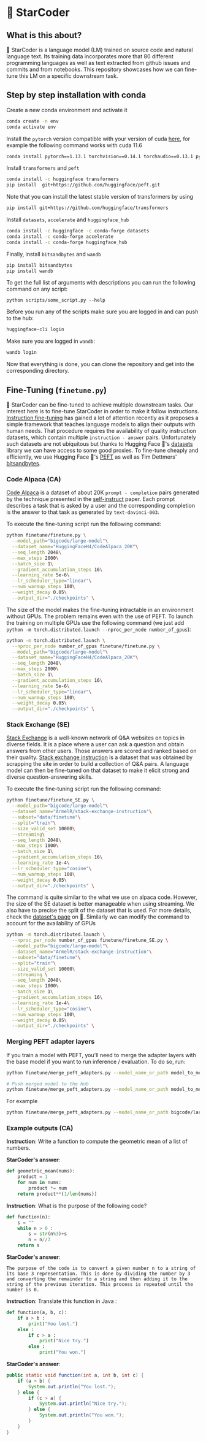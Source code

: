 # 💫 StarCoder

## What is this about?
💫 StarCoder is a language model (LM) trained on source code and natural language text. Its training data incorporates more that 80 different programming languages as well as text extracted from github issues and commits and from notebooks. This repository showcases how we can fine-tune this LM on a specific downstream task.

## Step by step installation with conda 

Create a new conda environment and activate it
```bash
conda create -n env
conda activate env
```
Install the `pytorch` version compatible with your version of cuda [here](https://pytorch.org/get-started/previous-versions/), for example the following command works with cuda 11.6
```bash
conda install pytorch==1.13.1 torchvision==0.14.1 torchaudio==0.13.1 pytorch-cuda=11.6 -c pytorch -c nvidia
```
Install `transformers` and `peft`
```bash
conda install -c huggingface transformers 
pip install  git+https://github.com/huggingface/peft.git
```
Note that you can install the latest stable version of transformers by using

```bash
pip install git+https://github.com/huggingface/transformers
```

Install `datasets`, `accelerate` and `huggingface_hub`

```bash
conda install -c huggingface -c conda-forge datasets
conda install -c conda-forge accelerate
conda install -c conda-forge huggingface_hub
```

Finally, install `bitsandbytes` and `wandb`
```bash
pip install bitsandbytes
pip install wandb
```
To get the full list of arguments with descriptions you can run the following command on any script:
```
python scripts/some_script.py --help
```
Before you run any of the scripts make sure you are logged in and can push to the hub:
```bash
huggingface-cli login
```
Make sure you are logged in `wandb`:
```bash
wandb login
```
Now that everything is done, you can clone the repository and get into the corresponding directory.

## Fine-Tuning (`finetune.py`)
💫 StarCoder can be fine-tuned to achieve multiple downstream tasks. Our interest here is to fine-tune StarCoder in order to make it follow instructions. [Instruction fine-tuning](https://arxiv.org/pdf/2109.01652.pdf) has gained a lot of attention recently as it proposes a simple framework that teaches language models to align their outputs with human needs. That procedure requires the availability of quality instruction datasets, which contain multiple `instruction - answer` pairs. Unfortunately such datasets are not ubiquitous but thanks to Hugging Face 🤗's [datasets](https://github.com/huggingface/datasets) library we can have access to some good proxies. To fine-tune cheaply and efficiently, we use Hugging Face 🤗's [PEFT](https://github.com/huggingface/peft) as well as Tim Dettmers' [bitsandbytes](https://github.com/TimDettmers/bitsandbytes).

### Code Alpaca (CA)
[Code Alpaca](https://huggingface.co/datasets/HuggingFaceH4/CodeAlpaca_20K) is a dataset of about 20K `prompt - completion` pairs generated by the technique presented in the [self-instruct](https://arxiv.org/abs/2212.10560) paper. Each prompt describes a task that is asked by a user and the corresponding completion is the answer to that task as generated by `text-davinci-003`.

To execute the fine-tuning script run the following command:
```bash
python finetune/finetune.py \
  --model_path="bigcode/large-model"\
  --dataset_name="HuggingFaceH4/CodeAlpaca_20K"\
  --seq_length 2048\
  --max_steps 2000\
  --batch_size 1\
  --gradient_accumulation_steps 16\
  --learning_rate 5e-6\
  --lr_scheduler_type="linear"\
  --num_warmup_steps 100\
  --weight_decay 0.05\
  --output_dir="./checkpoints" \
```
The size of the model makes the fine-tuning intractable in an environment without GPUs. The problem remains even with the use of PEFT. To launch the training on multiple GPUs use the following command (we just add ```python -m torch.distributed.launch --nproc_per_node number_of_gpus```):

```bash
python -m torch.distributed.launch \
  --nproc_per_node number_of_gpus finetune/finetune.py \
  --model_path="bigcode/large-model"\
  --dataset_name="HuggingFaceH4/CodeAlpaca_20K"\
  --seq_length 2048\
  --max_steps 2000\
  --batch_size 1\
  --gradient_accumulation_steps 16\
  --learning_rate 5e-6\
  --lr_scheduler_type="linear"\
  --num_warmup_steps 100\
  --weight_decay 0.05\
  --output_dir="./checkpoints" \
```
### Stack Exchange (SE)
[Stack Exchange](https://en.wikipedia.org/wiki/Stack_Exchange) is a well-known network of Q&A websites on topics in diverse fields. It is a place where a user can ask a question and obtain answers from other users. Those answers are scored and ranked based on their quality. [Stack exchange instruction](https://huggingface.co/datasets/ArmelR/stack-exchange-instruction) is a dataset that was obtained by scrapping the site in order to build a collection of Q&A pairs. A language model can then be fine-tuned on that dataset to make it elicit strong and diverse question-answering skills.

To execute the fine-tuning script run the following command:
```bash
python finetune/finetune_SE.py \
  --model_path="bigcode/large-model"\
  --dataset_name="ArmelR/stack-exchange-instruction"\
  --subset="data/finetune"\
  --split="train"\
  --size_valid_set 10000\
  --streaming\
  --seq_length 2048\
  --max_steps 1000\
  --batch_size 1\
  --gradient_accumulation_steps 16\
  --learning_rate 1e-4\
  --lr_scheduler_type="cosine"\
  --num_warmup_steps 100\
  --weight_decay 0.05\
  --output_dir="./checkpoints" \
```
The command is quite similar to the what we use on alpaca code. However, the size of the SE dataset is better manageable when using streaming. We also have to precise the split of the dataset that is used. For more details, check the [dataset's page](https://huggingface.co/datasets/ArmelR/stack-exchange-instruction) on 🤗. Similarly we can modify the command to account for the availability of GPUs

```bash
python -m torch.distributed.launch \
  --nproc_per_node number_of_gpus finetune/finetune_SE.py \
  --model_path="bigcode/large-model"\
  --dataset_name="ArmelR/stack-exchange-instruction"\
  --subset="data/finetune"\
  --split="train"\
  --size_valid_set 10000\
  --streaming \
  --seq_length 2048\
  --max_steps 1000\
  --batch_size 1\
  --gradient_accumulation_steps 16\
  --learning_rate 1e-4\
  --lr_scheduler_type="cosine"\
  --num_warmup_steps 100\
  --weight_decay 0.05\
  --output_dir="./checkpoints" \
```
### Merging PEFT adapter layers
If you train a model with PEFT, you'll need to merge the adapter layers with the base model if you want to run inference / evaluation. To do so, run:
```bash
python finetune/merge_peft_adapters.py --model_name_or_path model_to_merge --peft_model_path model_checkpoint

# Push merged model to the Hub
python finetune/merge_peft_adapters.py --model_name_or_path model_to_merge --peft_model_path model_checkpoint --push_to_hub
```
For example

```bash
python finetune/merge_peft_adapters.py --model_name_or_path bigcode/large-model --peft_model_path checkpoints/checkpoint-1000 --push_to_hub
```

### Example outputs (CA)

**Instruction**: Write a function to compute the geometric mean of a list of numbers.

**StarCoder's answer**:

```python
def geometric_mean(nums):
    product = 1
    for num in nums:
        product *= num
    return product**(1/len(nums))
```

**Instruction**:
What is the purpose of the following code?

```python
def function(n):
    s = ""
    while n > 0 :
        s = str(n%3)+s
        n = n//3
    return s
```

**StarCoder's answer**:
```
The purpose of the code is to convert a given number n to a string of its base 3 representation. This is done by dividing the number by 3 and converting the remainder to a string and then adding it to the string of the previous iteration. This process is repeated until the number is 0.
```

**Instruction**:
Translate this function in Java :

```python
def function(a, b, c):
    if a > b :
        print("You lost.")
    else :
        if c > a :
            print("Nice try.")
        else :
            print("You won.")
```

**StarCoder's answer**:

```java
public static void function(int a, int b, int c) {
    if (a > b) {
        System.out.println("You lost.");
    } else {
        if (c > a) {
            System.out.println("Nice try.");
        } else {
            System.out.println("You won.");
        }
    }
}
```
